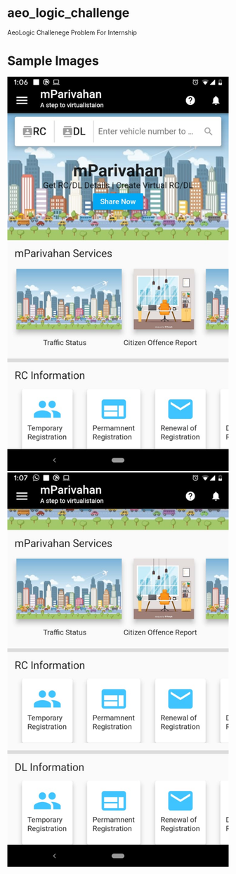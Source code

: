 # aeo_logic_challenge

AeoLogic Challenege Problem For Internship

# Sample Images
![alt text](https://github.com/mitulgautam/AEOLogicChallenge/blob/master/sampleTwo.jpeg)
<br>
![alt text](https://github.com/mitulgautam/AEOLogicChallenge/blob/master/sampleOne.jpeg)

